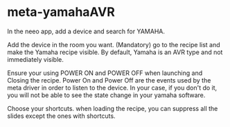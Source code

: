 # meta-yamahaAVR

In the neeo app, add a device and search for YAMAHA.

Add the device in the room you want.
(Mandatory) go to the recipe list and make the Yamaha recipe visible.
By default, Yamaha is an AVR type and not immediately visible.

Ensure your using POWER ON and POWER OFF when launching and Closing the recipe.
Power On and Power Off are the events used by the meta driver in order to listen to the device. In your case, if you don't do it, you will not be able to see the state change in your yamaha software.

Choose your shortcuts.
when loading the recipe, you can suppress all the slides except the ones with shortcuts.
